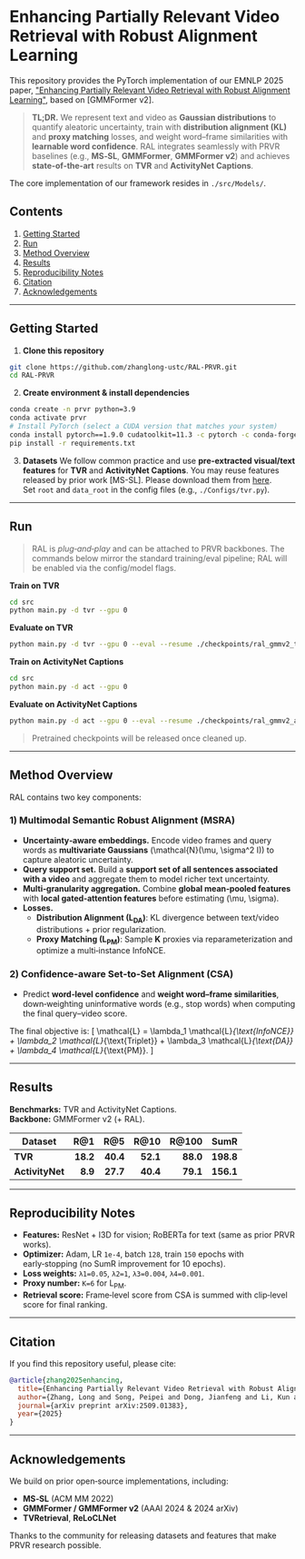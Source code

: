 # Enhancing Partially Relevant Video Retrieval with Robust Alignment Learning

<!-- This repository provides the PyTorch implementation of our 2025 paper **“Enhancing Partially Relevant Video Retrieval with Robust Alignment Learning (RAL)”**.  
RAL is a plug‑and‑play framework that explicitly models **data uncertainty** and performs **confidence‑aware alignment** to improve retrieval robustness under **query ambiguity** and **partial video relevance**. -->

This repository provides the PyTorch implementation of our EMNLP 2025 paper, ["Enhancing Partially Relevant Video Retrieval with Robust Alignment Learning"](https://arxiv.org/abs/2509.01383), based on [GMMFormer v2].

> **TL;DR.** We represent text and video as **Gaussian distributions** to quantify aleatoric uncertainty, train with **distribution alignment (KL)** and **proxy matching** losses, and weight word–frame similarities with **learnable word confidence**. RAL integrates seamlessly with PRVR baselines (e.g., **MS‑SL**, **GMMFormer**, **GMMFormer v2**) and achieves **state‑of‑the‑art** results on **TVR** and **ActivityNet Captions**.

The core implementation of our framework resides in `./src/Models/`.

## Contents
1. [Getting Started](#getting-started)  
2. [Run](#run)  
3. [Method Overview](#method-overview)  
4. [Results](#results)  
5. [Reproducibility Notes](#reproducibility-notes)  
6. [Citation](#citation)  
7. [Acknowledgements](#acknowledgements)

---

## Getting Started

1. **Clone this repository**
```bash
git clone https://github.com/zhanglong-ustc/RAL-PRVR.git
cd RAL-PRVR
```

2. **Create environment & install dependencies**
```bash
conda create -n prvr python=3.9
conda activate prvr
# Install PyTorch (select a CUDA version that matches your system)
conda install pytorch==1.9.0 cudatoolkit=11.3 -c pytorch -c conda-forge
pip install -r requirements.txt
```

3. **Datasets**
We follow common practice and use **pre-extracted visual/text features** for **TVR** and **ActivityNet Captions**. You may reuse features released by prior work [MS-SL]. Please download them from [here](https://github.com/HuiGuanLab/ms-sl).   
Set `root` and `data_root` in the config files (e.g., `./Configs/tvr.py`).

---

## Run

> RAL is *plug‑and‑play* and can be attached to PRVR backbones. The commands below mirror the standard training/eval pipeline; RAL will be enabled via the config/model flags.

**Train on TVR**
```bash
cd src
python main.py -d tvr --gpu 0
```

**Evaluate on TVR**
```bash
python main.py -d tvr --gpu 0 --eval --resume ./checkpoints/ral_gmmv2_tvr.pth
```

**Train on ActivityNet Captions**
```bash
cd src
python main.py -d act --gpu 0
```

**Evaluate on ActivityNet Captions**
```bash
python main.py -d act --gpu 0 --eval --resume ./checkpoints/ral_gmmv2_act.pth
```

> Pretrained checkpoints will be released once cleaned up.

---

## Method Overview

RAL contains two key components:

### 1) Multimodal Semantic Robust Alignment (MSRA)
- **Uncertainty‑aware embeddings.** Encode video frames and query words as **multivariate Gaussians** \(\mathcal{N}(\mu, \sigma^2 I)\) to capture aleatoric uncertainty.
- **Query support set.** Build a **support set of all sentences associated with a video** and aggregate them to model richer text uncertainty.
- **Multi‑granularity aggregation.** Combine **global mean‑pooled features** with **local gated‑attention features** before estimating \(\mu, \sigma\).
- **Losses.**
  - **Distribution Alignment (L<sub>DA</sub>)**: KL divergence between text/video distributions + prior regularization.
  - **Proxy Matching (L<sub>PM</sub>)**: Sample **K** proxies via reparameterization and optimize a multi‑instance InfoNCE.

### 2) Confidence‑aware Set‑to‑Set Alignment (CSA)
- Predict **word‑level confidence** and **weight word–frame similarities**, down‑weighting uninformative words (e.g., stop words) when computing the final query–video score.

The final objective is:
\[ \mathcal{L} = \lambda_1 \mathcal{L}_{\text{InfoNCE}} + \lambda_2 \mathcal{L}_{\text{Triplet}} + \lambda_3 \mathcal{L}_{\text{DA}} + \lambda_4 \mathcal{L}_{\text{PM}}. \]

---

## Results

**Benchmarks:** TVR and ActivityNet Captions.  
**Backbone:** GMMFormer v2 (+ RAL).

| Dataset | R@1 | R@5 | R@10 | R@100 | SumR |
|---|---:|---:|---:|---:|---:|
| **TVR** | **18.2** | **40.4** | **52.1** | **88.0** | **198.8** |
| **ActivityNet** | **8.9** | **27.7** | **40.4** | **79.1** | **156.1** |


---

## Reproducibility Notes

- **Features:** ResNet + I3D for vision; RoBERTa for text (same as prior PRVR works).
- **Optimizer:** Adam, LR `1e-4`, batch `128`, train `150` epochs with early‑stopping (no SumR improvement for 10 epochs).
- **Loss weights:** `λ1=0.05`, `λ2=1`, `λ3=0.004`, `λ4=0.001`.
- **Proxy number:** `K=6` for L<sub>PM</sub>.
- **Retrieval score:** Frame‑level score from CSA is summed with clip‑level score for final ranking.

---

## Citation

If you find this repository useful, please cite:

```bibtex
@article{zhang2025enhancing,
  title={Enhancing Partially Relevant Video Retrieval with Robust Alignment Learning},
  author={Zhang, Long and Song, Peipei and Dong, Jianfeng and Li, Kun and Yang, Xun},
  journal={arXiv preprint arXiv:2509.01383},
  year={2025}
}
```

---

## Acknowledgements

We build on prior open‑source implementations, including:
- **MS‑SL** (ACM MM 2022)
- **GMMFormer / GMMFormer v2** (AAAI 2024 & 2024 arXiv)
- **TVRetrieval**, **ReLoCLNet**

Thanks to the community for releasing datasets and features that make PRVR research possible.
